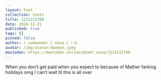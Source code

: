 ```yaml
---
layout: toot
collection: toots
title: 1231213700
date: 2024-12-31
published: true
tags: []
pinned: false
author: ⸸ commander ░ nova ⸸ :~$
avatar: /img/avatar/daemon.jpeg
mastodon: https://mastodon.online/@cmdr_nova/1231213700
---
```


When you don’t get paid when you expect to because of Mather farking holidays omg I can’t wait til this is all over
